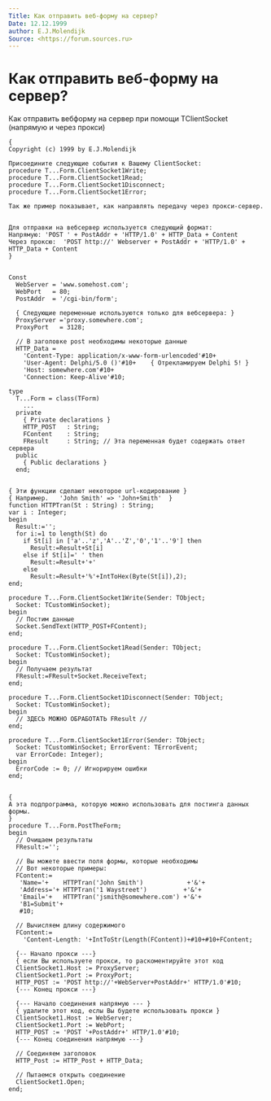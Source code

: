 ```yaml
---
Title: Как отправить веб-форму на сервер?
Date: 12.12.1999
author: E.J.Molendijk
Source: <https://forum.sources.ru>
---
```



Как отправить веб-форму на сервер?
==================================

Как отправить вебформу на сервер при помощи TClientSocket (напрямую и
через прокси)

    { 
    Copyright (c) 1999 by E.J.Molendijk
     
    Присоедините следующие события к Вашему ClientSocket: 
    procedure T...Form.ClientSocket1Write; 
    procedure T...Form.ClientSocket1Read; 
    procedure T...Form.ClientSocket1Disconnect; 
    procedure T...Form.ClientSocket1Error; 
     
    Так же пример показывает, как направлять передачу через прокси-сервер.
     
     
    Для отправки на вебсервер используется следующий формат:
    Напрямую: 'POST ' + PostAddr + 'HTTP/1.0' + HTTP_Data + Content 
    Через проксю:  'POST http://' Webserver + PostAddr + 'HTTP/1.0' + HTTP_Data + Content 
    } 
     
     
    Const 
      WebServer = 'www.somehost.com'; 
      WebPort   = 80; 
      PostAddr  = '/cgi-bin/form'; 
     
      { Следующие переменные используются только для вебсервера: } 
      ProxyServer ='proxy.somewhere.com'; 
      ProxyPort   = 3128; 
     
      // В заголовке post необходимы некоторые данные
      HTTP_Data = 
        'Content-Type: application/x-www-form-urlencoded'#10+ 
        'User-Agent: Delphi/5.0 ()'#10+    { Отрекламируем Delphi 5! } 
        'Host: somewhere.com'#10+ 
        'Connection: Keep-Alive'#10; 
     
    type 
      T...Form = class(TForm) 
        ... 
      private 
        { Private declarations } 
        HTTP_POST   : String; 
        FContent    : String; 
        FResult     : String; // Эта переменная будет содержать ответ сервера
      public 
        { Public declarations } 
      end; 
     
     
    { Эти функции сделают некоторое url-кодирование } 
    { Например.   'John Smith' => 'John+Smith'  } 
    function HTTPTran(St : String) : String; 
    var i : Integer; 
    begin 
      Result:=''; 
      for i:=1 to length(St) do 
        if St[i] in ['a'..'z','A'..'Z','0','1'..'9'] then 
          Result:=Result+St[i] 
        else if St[i]=' ' then 
          Result:=Result+'+' 
        else 
          Result:=Result+'%'+IntToHex(Byte(St[i]),2); 
    end; 
     
    procedure T...Form.ClientSocket1Write(Sender: TObject; 
      Socket: TCustomWinSocket); 
    begin 
      // Постим данные
      Socket.SendText(HTTP_POST+FContent); 
    end; 
     
    procedure T...Form.ClientSocket1Read(Sender: TObject; 
      Socket: TCustomWinSocket); 
    begin 
      // Получаем результат
      FResult:=FResult+Socket.ReceiveText; 
    end; 
     
    procedure T...Form.ClientSocket1Disconnect(Sender: TObject; 
      Socket: TCustomWinSocket); 
    begin 
      // ЗДЕСЬ МОЖНО ОБРАБОТАТЬ FResult // 
    end; 
     
    procedure T...Form.ClientSocket1Error(Sender: TObject; 
      Socket: TCustomWinSocket; ErrorEvent: TErrorEvent; 
      var ErrorCode: Integer); 
    begin 
      ErrorCode := 0; // Игнорируем ошибки
    end; 
     
     
    { 
    А эта подпрограмма, которую можно использовать для постинга данных формы.
    } 
    procedure T...Form.PostTheForm; 
    begin 
      // Очищаем результаты
      FResult:=''; 
     
      // Вы можете ввести поля формы, которые необходимы
      // Вот некоторые примеры:
      FContent:= 
       'Name='+    HTTPTran('John Smith')            +'&'+ 
       'Address='+ HTTPTran('1 Waystreet')          +'&'+ 
       'Email='+   HTTPTran('jsmith@somewhere.com') +'&'+ 
       'B1=Submit'+ 
       #10; 
     
      // Вычисляем длину содержимого
      FContent:= 
        'Content-Length: '+IntToStr(Length(FContent))+#10+#10+FContent; 
     
      {-- Начало прокси ---} 
      { если Вы используете прокси, то раскоментируйте этот код
      ClientSocket1.Host := ProxyServer; 
      ClientSocket1.Port := ProxyPort; 
      HTTP_POST := 'POST http://'+WebServer+PostAddr+' HTTP/1.0'#10; 
      {--- Конец прокси ---} 
     
      {--- Начало соединения напрямую --- } 
      { удалите этот код, еслы Вы будете использовать прокси }
      ClientSocket1.Host := WebServer; 
      ClientSocket1.Port := WebPort; 
      HTTP_POST := 'POST '+PostAddr+' HTTP/1.0'#10; 
      {--- Конец соединения напрямую ---} 
     
      // Соединяем заголовок
      HTTP_Post := HTTP_Post + HTTP_Data; 
     
      // Пытаемся открыть соединение
      ClientSocket1.Open; 
    end;

